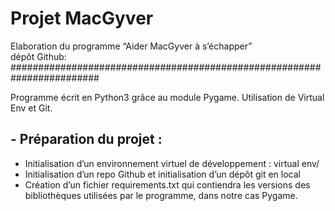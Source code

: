 # Projet MacGyver
Elaboration  du programme “Aider MacGyver à s’échapper”  
dépôt Github: ########################################################################

Programme écrit en Python3 grâce au module Pygame. Utilisation de Virtual Env et Git.

## - Préparation du projet :
- Initialisation d’un environnement virtuel de développement : virtual env/
- Initialisation d’un repo Github et initialisation d’un dépôt git en local 
- Création d’un fichier requirements.txt qui contiendra les versions des bibliothèques utilisées par le programme, dans notre cas Pygame.

